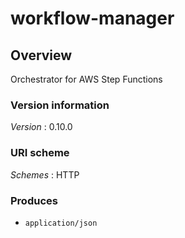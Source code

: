 # workflow-manager


<a name="overview"></a>
## Overview
Orchestrator for AWS Step Functions


### Version information
*Version* : 0.10.0


### URI scheme
*Schemes* : HTTP


### Produces

* `application/json`




